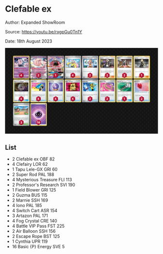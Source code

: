 # Clefable ex

Author: Expanded ShowRoom

Source: <https://youtu.be/rxgpGu0Tn1Y>

Date: 18th August 2023

![decklist](../../images/OBF/Clefable%20ex/1-%20Clefable%20ex.png)

## List

* 2 Clefable ex OBF 82
* 4 Clefairy LOR 62
* 1 Tapu Lele-GX GRI 60
* 2 Super Rod PAL 188
* 4 Mysterious Treasure FLI 113
* 2 Professor's Research SVI 190
* 1 Field Blower GRI 125
* 2 Guzma BUS 115
* 2 Marnie SSH 169
* 4 Iono PAL 185
* 4 Switch Cart ASR 154
* 3 Artazon PAL 171
* 4 Fog Crystal CRE 140
* 4 Battle VIP Pass FST 225
* 2 Air Balloon SSH 156
* 2 Escape Rope BST 125
* 1 Cynthia UPR 119
* 16 Basic {P} Energy SVE 5
